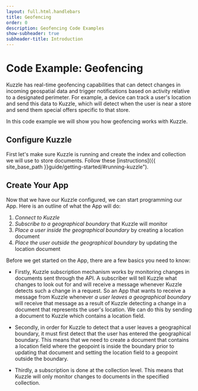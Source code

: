 ```yaml
---
layout: full.html.handlebars
title: Geofencing
order: 0
description: Geofencing Code Examples
show-subheader: true
subheader-title: Introduction
---
```


# Code Example: Geofencing 


Kuzzle has real-time geofencing capabilities that can detect changes in incoming geospatial data and trigger notifications based on activity relative to a designated perimeter. For example, a device can track a user's location and send this data to Kuzzle, which will detect when the user is near a store and send them special offers specific to that store.

In this code example we will show you how geofencing works with Kuzzle. 


## Configure Kuzzle

First let's make sure Kuzzle is running and create the index and collection we will use to store documents. Follow these [instructions]({{ site_base_path }}guide/getting-started/#running-kuzzle").


## Create Your App

Now that we have our Kuzzle configured, we can start programming our App. Here is an outline of what the App will do:
1. *Connect to Kuzzle*
3. *Subscribe to a geographical boundary* that Kuzzle will monitor 
3. *Place a user inside the geographical boundary* by creating a location document
4. *Place the user outside the geographical boundary* by updating the location document

Before we get started on the App, there are a few basics you need to know:

* Firstly, Kuzzle subscription mechanism works by monitoring changes in documents sent through the API. A subscriber will tell Kuzzle what changes to look out for and will receive a message whenever Kuzzle detects such a change in a request. So an App that wants to receive a message from Kuzzle whenever *a user leaves a geographical boundary* will receive that message as a result of Kuzzle detecting a change in a document that represents the user's location. We can do this by sending a document to Kuzzle which contains a location field. 

* Secondly, in order for Kuzzle to detect that a user leaves a geographical boundary, it must first detect that the user has entered the geographical boundary. This means that we need to create a document that contains a location field where the geopoint is inside the boundary prior to updating that document and setting the location field to a geopoint outside the boundary.

* Thirdly, a subscription is done at the collection level. This means that Kuzzle will only monitor changes to documents in the specified collection.


